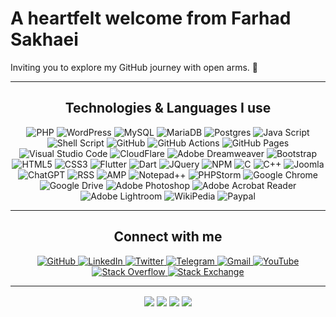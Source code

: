 # A heartfelt welcome from **Farhad Sakhaei**
Inviting you to explore my GitHub journey with open arms. 🌟

---
<h2 align="center">Technologies & Languages I use</h2>

<p align="center">
    <img src="https://img.shields.io/badge/php-%23777BB4.svg?style=for-the-badge&logo=php&logoColor=white" alt="PHP">
    <img src="https://img.shields.io/badge/WordPress-%23117AC9.svg?style=for-the-badge&logo=WordPress&logoColor=white" alt="WordPress">
    <img src="https://img.shields.io/badge/mysql-4479A1.svg?style=for-the-badge&logo=mysql&logoColor=white" alt="MySQL">
    <img src="https://img.shields.io/badge/MariaDB-003545?style=for-the-badge&logo=mariadb&logoColor=white" alt="MariaDB">
    <img src="https://img.shields.io/badge/postgres-%23316192.svg?style=for-the-badge&logo=postgresql&logoColor=white" alt="Postgres">
    <img src="https://img.shields.io/badge/javascript-%23323330.svg?style=for-the-badge&logo=javascript&logoColor=%23F7DF1E" alt="Java Script">
    <img src="https://img.shields.io/badge/shell_script-%23121011.svg?style=for-the-badge&logo=gnu-bash&logoColor=white" alt="Shell Script">
    <img src="https://img.shields.io/badge/-Github-181717?style=for-the-badge&logo=github&logoColor=white" alt="GitHub">
    <img src="https://img.shields.io/badge/github%20actions-%232671E5.svg?style=for-the-badge&logo=githubactions&logoColor=white" alt="GitHub Actions">
    <img src="https://img.shields.io/badge/github%20pages-121013?style=for-the-badge&logo=github&logoColor=white" alt="GitHub Pages">
    <img src="https://img.shields.io/badge/Visual%20Studio%20Code-0078d7.svg?style=for-the-badge&logo=visual-studio-code&logoColor=white" alt="Visual Studio Code">
    <img src="https://img.shields.io/badge/Cloudflare-F38020?style=for-the-badge&logo=Cloudflare&logoColor=white" alt="CloudFlare">
    <img src="https://img.shields.io/badge/Adobe%20Dreamweaver-FF61F6.svg?style=for-the-badge&logo=Adobe%20Dreamweaver&logoColor=white" alt="Adobe Dreamweaver">
    <img src="https://img.shields.io/badge/bootstrap-%238511FA.svg?style=for-the-badge&logo=bootstrap&logoColor=white" alt="Bootstrap">
    <img src="https://img.shields.io/badge/html5-%23E34F26.svg?style=for-the-badge&logo=html5&logoColor=white" alt="HTML5">
    <img src="https://img.shields.io/badge/css3-%231572B6.svg?style=for-the-badge&logo=css3&logoColor=white" alt="CSS3">
    <img src="https://img.shields.io/badge/Flutter-%2302569B.svg?style=for-the-badge&logo=Flutter&logoColor=white" alt="Flutter">
    <img src="https://img.shields.io/badge/dart-%230175C2.svg?style=for-the-badge&logo=dart&logoColor=white" alt="Dart">
    <img src="https://img.shields.io/badge/jquery-%230769AD.svg?style=for-the-badge&logo=jquery&logoColor=white" alt="JQuery">
    <img src="https://img.shields.io/badge/NPM-%23CB3837.svg?style=for-the-badge&logo=npm&logoColor=white" alt="NPM">
    <img src="https://img.shields.io/badge/c-%2300599C.svg?style=for-the-badge&logo=c&logoColor=white" alt="C">
    <img src="https://img.shields.io/badge/c++-%2300599C.svg?style=for-the-badge&logo=c%2B%2B&logoColor=white" alt="C++">
    <img src="https://img.shields.io/badge/joomla-%235091CD.svg?style=for-the-badge&logo=joomla&logoColor=white" alt="Joomla">
    <img src="https://img.shields.io/badge/chatGPT-74aa9c?style=for-the-badge&logo=openai&logoColor=white" alt="ChatGPT">
    <img src="https://img.shields.io/badge/rss-F88900?style=for-the-badge&logo=rss&logoColor=white" alt="RSS">
    <img src="https://img.shields.io/badge/Amp-005AF0?style=for-the-badge&logo=amp&logoColor=white" alt="AMP">
    <img src="https://img.shields.io/badge/Notepad++-90E59A.svg?style=for-the-badge&logo=notepad%2b%2b&logoColor=black" alt="Notepad++">
    <img src="https://img.shields.io/badge/phpstorm-143?style=for-the-badge&logo=phpstorm&logoColor=black&color=black&labelColor=darkorchid" alt="PHPStorm">
    <img src="https://img.shields.io/badge/Google%20Chrome-4285F4?style=for-the-badge&logo=GoogleChrome&logoColor=white" alt="Google Chrome">
    <img src="https://img.shields.io/badge/Google%20Drive-4285F4?style=for-the-badge&logo=googledrive&logoColor=white" alt="Google Drive">
    <img src="https://img.shields.io/badge/adobe%20photoshop-%2331A8FF.svg?style=for-the-badge&logo=adobe%20photoshop&logoColor=white" alt="Adobe Photoshop">
    <img src="https://img.shields.io/badge/Adobe%20Acrobat%20Reader-EC1C24.svg?style=for-the-badge&logo=Adobe%20Acrobat%20Reader&logoColor=white" alt="Adobe Acrobat Reader">
    <img src="https://img.shields.io/badge/Adobe%20Lightroom-31A8FF.svg?style=for-the-badge&logo=Adobe%20Lightroom&logoColor=white" alt="Adobe Lightroom">
    <img src="https://img.shields.io/badge/Wikipedia-%23000000.svg?style=for-the-badge&logo=wikipedia&logoColor=white" alt="WikiPedia">
    <img src="https://img.shields.io/badge/PayPal-00457C?style=for-the-badge&logo=paypal&logoColor=white" alt="Paypal">
</p>

---

<h2 align="center">Connect with me</h2>

<p align="center">
    <a href="https://github.com/farhadsakhaei">
        <img src="https://img.shields.io/github/followers/farhadsakhaei?label=Github&logo=github&logoColor=white&style=for-the-badge" alt="GitHub">
    </a>
    <a href="https://www.linkedin.com/in/farhadsakhaei">
        <img src="https://img.shields.io/badge/-LinkedIn-0077B5?logo=linkedin&logoColor=white&style=for-the-badge" alt="LinkedIn">
    </a>
    <a href="https://twitter.com/farhadsakhaei">
        <img src="https://img.shields.io/twitter/follow/farhadsakhaei?label=Twitter&logo=twitter&logoColor=white&style=for-the-badge" alt="Twitter">
    </a>
    <a href="https://t.me/FarhadAdmin">
        <img src="https://img.shields.io/badge/-Telegram-2CA5E0?logo=telegram&logoColor=white&style=for-the-badge" alt="Telegram">
    </a>
    <a href="mailto:farhad0@gmail.com">
        <img src="https://img.shields.io/badge/-Gmail-D14836?logo=gmail&logoColor=white&style=for-the-badge" alt="Gmail">
    </a>
    <a href="https://www.youtube.com/@farhadsakhaei/">
        <img src="https://img.shields.io/badge/-YouTube-FF0000?logo=youtube&logoColor=white&style=for-the-badge" alt="YouTube">
    </a>
    <a href="https://stackoverflow.com/users/1742391/farhad-sakhaei">
        <img src="https://img.shields.io/badge/-Stackoverflow-FE7A16?style=for-the-badge&logo=stack-overflow&logoColor=white" alt="Stack Overflow">
    </a>
    <a href="https://stackexchange.com/users/1933490/farhad-sakhaei?tab=accounts">
        <img src="https://img.shields.io/badge/StackExchange-%23ffffff.svg?style=for-the-badge&logo=StackExchange" alt="Stack Exchange">
    </a>

    
</p>

---
<p align="center">
    <img align="center" src="https://github-readme-stats.vercel.app/api?username=farhadsakhaei&count_private=true&show_icons=true"/>
    <img align="center" src="https://github-readme-stats.vercel.app/api/top-langs?username=farhadsakhaei&count_private=true&layout=compact"/>
    <!--a href="https://lon9.github.io"-->
    <img align="center" src="https://github-readme-stats.vercel.app/api?username=farhadsakhaei&count_private=true&show_icons=true&theme=dark" />
    <!--/a-->
    <!--a href="https://lon9.github.io"-->
    <img align="center" src="https://github-readme-stats.vercel.app/api/top-langs/?username=farhadsakhaei&count_private=true&theme=dark" />
    <!--/a-->
</p>
<!--
**farhadsakhaei/farhadsakhaei** is a ✨ _special_ ✨ repository because its `README.md` (this file) appears on your GitHub profile.

Here are some ideas to get you started:

- 🔭 I’m currently working on ...
- 🌱 I’m currently learning ...
- 👯 I’m looking to collaborate on ...
- 🤔 I’m looking for help with ...
- 💬 Ask me about ...
- 📫 How to reach me: ...
- 😄 Pronouns: ...
- ⚡ Fun fact: ...
-->

